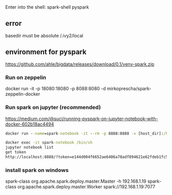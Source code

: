 




## 
Enter into the shell:
spark-shell
pyspark

## error
basedir must be absolute /.ivy2/local

## environment for pyspark
https://github.com/ahle/bigdata/releases/download/0.1/venv-spark.zip


### Run on zeppelin
 docker run -it -p 18080:18080 -p 8088:8080 -d mirkoprescha/spark-zeppelin-docker
 
### Run spark on jupyter (recommended)
https://medium.com/@suci/running-pyspark-on-jupyter-notebook-with-docker-602b18ac4494

```cmd
docker run --name=spark-notebook -it --rm -p 8888:8888 -v [host_dir]:/home/jovyan/work jupyter/pyspark-notebook

docker exec -it spark-notebook /bin/sh
jupyter notebook list
get token 
http://localhost:8888/?token=e144d004f6652ae6406a78adf894621e62fdeb1fc57d02e8
```

### install spark on windows

spark-class org.apache.spark.deploy.master.Master -h 192.168.1.19
spark-class org.apache.spark.deploy.master.Worker spark://192.168.1.19:7077




